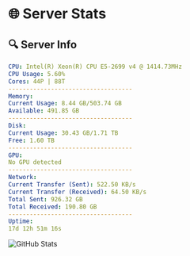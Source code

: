 # 🌐 Server Stats
## 🔍 Server Info
```yaml
CPU: Intel(R) Xeon(R) CPU E5-2699 v4 @ 1414.73MHz
CPU Usage: 5.60%
Cores: 44P | 88T
-----------------------------------
Memory:
Current Usage: 8.44 GB/503.74 GB
Available: 491.85 GB
-----------------------------------
Disk:
Current Usage: 30.43 GB/1.71 TB
Free: 1.60 TB
-----------------------------------
GPU:
No GPU detected
-----------------------------------
Network:
Current Transfer (Sent): 522.50 KB/s
Current Transfer (Received): 64.50 KB/s
Total Sent: 926.32 GB
Total Received: 190.80 GB
-----------------------------------
Uptime:
17d 12h 51m 16s
```
![GitHub Stats](https://img.shields.io/badge/Updated-2025-05-07_06:00:04-blue)